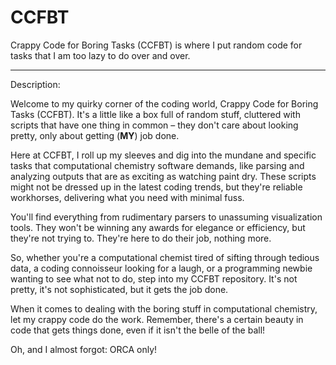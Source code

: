 # CCFBT
Crappy Code for Boring Tasks (CCFBT) is where I put random code for tasks that I am too lazy to do over and over.

---
Description:

Welcome to my quirky corner of the coding world, Crappy Code for Boring Tasks (CCFBT). It's a little like a box full of random stuff, cluttered with scripts that have one thing in common – they don't care about looking pretty, only about getting (**MY**) job done.

Here at CCFBT, I roll up my sleeves and dig into the mundane and specific tasks that computational chemistry software demands, like parsing and analyzing outputs that are as exciting as watching paint dry. These scripts might not be dressed up in the latest coding trends, but they're reliable workhorses, delivering what you need with minimal fuss.

You'll find everything from rudimentary parsers to unassuming visualization tools. They won't be winning any awards for elegance or efficiency, but they're not trying to. They're here to do their job, nothing more.

So, whether you're a computational chemist tired of sifting through tedious data, a coding connoisseur looking for a laugh, or a programming newbie wanting to see what not to do, step into my CCFBT repository. It's not pretty, it's not sophisticated, but it gets the job done.

When it comes to dealing with the boring stuff in computational chemistry, let my crappy code do the work. Remember, there's a certain beauty in code that gets things done, even if it isn't the belle of the ball!

Oh, and I almost forgot: ORCA only!
